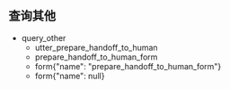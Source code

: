 ## 查询其他
* query_other
  - utter_prepare_handoff_to_human
  - prepare_handoff_to_human_form
  - form{"name": "prepare_handoff_to_human_form"}
  - form{"name": null}
